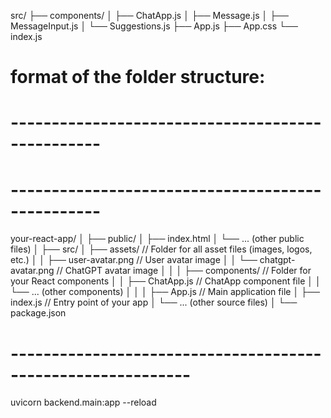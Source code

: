 src/
├── components/
│   ├── ChatApp.js
│   ├── Message.js
│   ├── MessageInput.js
│   └── Suggestions.js
├── App.js
├── App.css
└── index.js


# format of the folder structure:
# -------------------------------------------------
# -------------------------------------------------


your-react-app/
│
├── public/
│   ├── index.html
│   └── ... (other public files)
│
├── src/
│   ├── assets/             // Folder for all asset files (images, logos, etc.)
│   │   ├── user-avatar.png // User avatar image
│   │   └── chatgpt-avatar.png // ChatGPT avatar image
│   │
│   ├── components/         // Folder for your React components
│   │   ├── ChatApp.js      // ChatApp component file
│   │   └── ... (other components)
│   │
│   ├── App.js              // Main application file
│   ├── index.js            // Entry point of your app
│   └── ... (other source files)
│
└── package.json



# ------------------------------------------------------------

uvicorn backend.main:app --reload